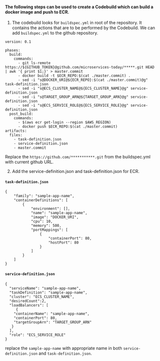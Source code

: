 #### The following steps can be used to create a Codebuild which can build a docker image and push to ECR.

1. The codebuild looks for `buildspec.yml` in root of the repository. It contains the actions that are to be performed by the   Codebuild. We can add `buildspec.yml` to the github repository.
  ```
  version: 0.1

  phases:
    build:
      commands:
        - git ls-remote https://${GITHUB_TOKEN}@github.com/microservices-today/*****.git HEAD | awk '{ print $1;}' > master.commit
        - docker build -t $ECR_REPO:$(cat ./master.commit) .
        - sed -i "s@DOCKER_URI@${ECR_REPO}:$(cat ./master.commit)@g" task-definition.json
        - sed -i "s@ECS_CLUSTER_NAME@${ECS_CLUSTER_NAME}@g" service-definition.json
        - sed -i "s@TARGET_GROUP_ARN@${TARGET_GROUP_ARN}@g" service-definition.json
        - sed -i "s@ECS_SERVICE_ROLE@${ECS_SERVICE_ROLE}@g" service-definition.json
    post_build:
      commands:
        - $(aws ecr get-login --region $AWS_REGION)
        - docker push $ECR_REPO:$(cat ./master.commit)
  artifacts:
    files:
      - task-definition.json
      - service-definition.json
      - master.commit
  ```
  Replace the `https://github.com/***********.git` from the buildspec.yml with current github URL.

2. Add the service-definition.json and task-definition.json for ECR.
  #### `task-definition.json`
  ```
  {
      "family": "sample-app-name",
      "containerDefinitions": [
          {
              "environment": [],
              "name": "sample-app-name",
              "image": "DOCKER_URI",
              "cpu": 10,
              "memory": 500,
              "portMappings": [
                  {
                      "containerPort": 80,
                      "hostPort": 80
                  }
              ]
          }
      ]
  }
  ```
  #### `service-definition.json`
  ```
  {
    "serviceName": "sample-app-name",
    "taskDefinition": "sample-app-name",
    "cluster": "ECS_CLUSTER_NAME",
    "desiredCount":2,
    "loadBalancers": [
       {
      "containerName": "sample-app-name", 
      "containerPort": 80, 
      "targetGroupArn": "TARGET_GROUP_ARN"
     }
    ],
    "role": "ECS_SERVICE_ROLE"
  }
  ```
  replace the `sample-app-name` with appropriate name in both `service-definition.json` and `task-definition.json`.
